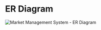 # ER Diagram
![Market Management System - ER Diagram](https://user-images.githubusercontent.com/61628216/234966292-63740fbe-d928-4ce6-ac11-f3de5a2e2dd2.jpeg)
